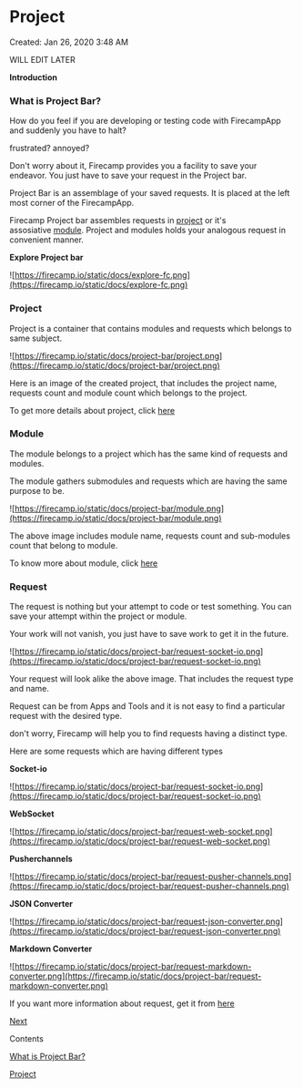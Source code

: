 # Project

Created: Jan 26, 2020 3:48 AM

WILL EDIT LATER

**Introduction**

### **What is Project Bar?**

How do you feel if you are developing or testing code with FirecampApp and suddenly you have to halt?

frustrated? annoyed?

Don't worry about it, Firecamp provides you a facility to save your endeavor. You just have to save your request in the Project bar.

Project Bar is an assemblage of your saved requests. It is placed at the left most corner of the FirecampApp.

Firecamp Project bar assembles requests in [project](https://firecamp.io/docs/firecamp/project-bar/project) or it's assosiative [module](https://firecamp.io/docs/firecamp/project-bar/module). Project and modules holds your analogous request in convenient manner.

**Explore Project bar**

![https://firecamp.io/static/docs/explore-fc.png](https://firecamp.io/static/docs/explore-fc.png)

### **Project**

Project is a container that contains modules and requests which belongs to same subject.

![https://firecamp.io/static/docs/project-bar/project.png](https://firecamp.io/static/docs/project-bar/project.png)

Here is an image of the created project, that includes the project name, requests count and module count which belongs to the project.

To get more details about project, click [here](https://firecamp.io/docs/firecamp/project-bar/project)

### **Module**

The module belongs to a project which has the same kind of requests and modules.

The module gathers submodules and requests which are having the same purpose to be.

![https://firecamp.io/static/docs/project-bar/module.png](https://firecamp.io/static/docs/project-bar/module.png)

The above image includes module name, requests count and sub-modules count that belong to module.

To know more about module, click [here](https://firecamp.io/docs/firecamp/project-bar/module)

### **Request**

The request is nothing but your attempt to code or test something. You can save your attempt within the project or module.

Your work will not vanish, you just have to save work to get it in the future.

![https://firecamp.io/static/docs/project-bar/request-socket-io.png](https://firecamp.io/static/docs/project-bar/request-socket-io.png)

Your request will look alike the above image. That includes the request type and name.

Request can be from Apps and Tools and it is not easy to find a particular request with the desired type.

don't worry, Firecamp will help you to find requests having a distinct type.

Here are some requests which are having different types

**Socket-io**

![https://firecamp.io/static/docs/project-bar/request-socket-io.png](https://firecamp.io/static/docs/project-bar/request-socket-io.png)

**WebSocket**

![https://firecamp.io/static/docs/project-bar/request-web-socket.png](https://firecamp.io/static/docs/project-bar/request-web-socket.png)

**Pusherchannels**

![https://firecamp.io/static/docs/project-bar/request-pusher-channels.png](https://firecamp.io/static/docs/project-bar/request-pusher-channels.png)

**JSON Converter**

![https://firecamp.io/static/docs/project-bar/request-json-converter.png](https://firecamp.io/static/docs/project-bar/request-json-converter.png)

**Markdown Converter**

![https://firecamp.io/static/docs/project-bar/request-markdown-converter.png](https://firecamp.io/static/docs/project-bar/request-markdown-converter.png)

If you want more information about request, get it from [here](https://firecamp.io/docs/firecamp/project-bar/request)

[Next](https://firecamp.io/docs/)

Contents

[What is Project Bar?](https://firecamp.io/docs/firecamp/project-bar/introduction/#what-is-project-bar)

[Project](https://firecamp.io/docs/firecamp/project-bar/introduction/#project)